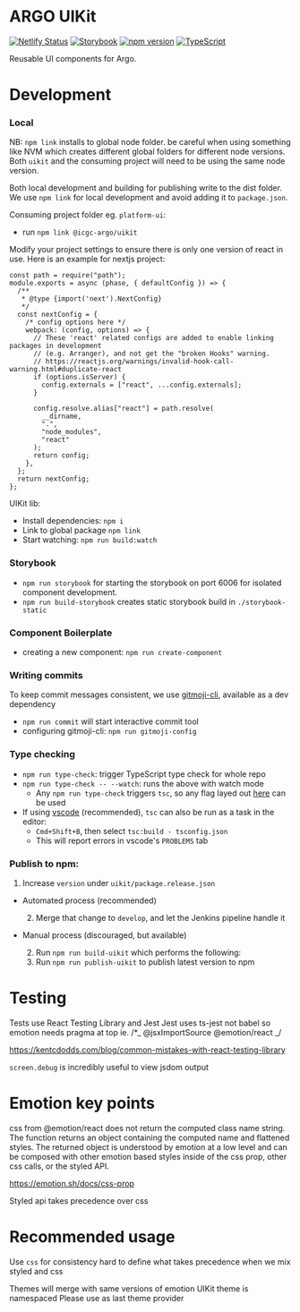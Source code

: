 # ARGO UIKit

[![Netlify Status](https://api.netlify.com/api/v1/badges/378c5fea-f016-406c-9449-f3099441b0b1/deploy-status)](https://app.netlify.com/sites/argo-ui-storybook/deploys)
[![Storybook](https://img.shields.io/badge/React-Storybook-ff69b4)](https://argo-ui-storybook.netlify.com)
[![npm version](https://badge.fury.io/js/%40icgc-argo%2Fuikit.svg)](https://badge.fury.io/js/%40icgc-argo%2Fuikit)
[![TypeScript](https://img.shields.io/badge/types-%20TypeScript-blue)](https://www.typescriptlang.org/)

Reusable UI components for Argo.

# Development

### Local

NB: `npm link` installs to global node folder. be careful when using something like NVM which creates different global folders for different node versions. Both `uikit` and the consuming project will need to be using the same node version.

Both local development and building for publishing write to the dist folder. We use `npm link` for local development and avoid adding it to `package.json`.

Consuming project folder eg. `platform-ui`:

- run `npm link @icgc-argo/uikit`

Modify your project settings to ensure there is only one version of react in use.
Here is an example for nextjs project:

```
const path = require("path");
module.exports = async (phase, { defaultConfig }) => {
  /**
   * @type {import('next').NextConfig}
   */
  const nextConfig = {
    /* config options here */
    webpack: (config, options) => {
      // These 'react' related configs are added to enable linking packages in development
      // (e.g. Arranger), and not get the "broken Hooks" warning.
      // https://reactjs.org/warnings/invalid-hook-call-warning.html#duplicate-react
      if (options.isServer) {
        config.externals = ["react", ...config.externals];
      }

      config.resolve.alias["react"] = path.resolve(
        __dirname,
        ".",
        "node_modules",
        "react"
      );
      return config;
    },
  };
  return nextConfig;
};
```

UIKit lib:

- Install dependencies: `npm i`
- Link to global package `npm link`
- Start watching: `npm run build:watch`

### Storybook

- `npm run storybook` for starting the storybook on port 6006 for isolated component development.
- `npm run build-storybook` creates static storybook build in `./storybook-static`

### Component Boilerplate

- creating a new component: `npm run create-component`

### Writing commits

To keep commit messages consistent, we use [gitmoji-cli](https://www.npmjs.com/package/gitmoji-cli), available as a dev dependency

- `npm run commit` will start interactive commit tool
- configuring gitmoji-cli: `npm run gitmoji-config`

### Type checking

- `npm run type-check`: trigger TypeScript type check for whole repo
- `npm run type-check -- --watch`: runs the above with watch mode
  - Any `npm run type-check` triggers `tsc`, so any flag layed out [here](https://www.typescriptlang.org/docs/handbook/compiler-options.html) can be used
- If using [vscode](https://code.visualstudio.com/) (recommended), `tsc` can also be run as a task in the editor:
  - `Cmd+Shift+B`, then select `tsc:build - tsconfig.json`
  - This will report errors in vscode's `PROBLEMS` tab

### Publish to npm:

1. Increase `version` under `uikit/package.release.json`

- Automated process (recommended)

  2. Merge that change to `develop`, and let the Jenkins pipeline handle it

- Manual process (discouraged, but available)

  2. Run `npm run build-uikit` which performs the following:
  3. Run `npm run publish-uikit` to publish latest version to npm

# Testing

Tests use React Testing Library and Jest
Jest uses ts-jest not babel so emotion needs pragma at top
ie. /\*_ @jsxImportSource @emotion/react _/

https://kentcdodds.com/blog/common-mistakes-with-react-testing-library

`screen.debug` is incredibly useful to view jsdom output

# Emotion key points

css from @emotion/react does not return the computed class name string. The function returns an object containing the computed name and flattened styles. The returned object is understood by emotion at a low level and can be composed with other emotion based styles inside of the css prop, other css calls, or the styled API.

https://emotion.sh/docs/css-prop

Styled api takes precedence over css

# Recommended usage

Use `css` for consistency
hard to define what takes precedence when we mix styled and css

Themes will merge with same versions of emotion
UIKit theme is namespaced
Please use as last theme provider
